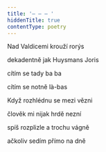 ```yaml
---
title: '– – – '
hiddenTitle: true
contentType: poetry
---
```


Nad Valdicemi krouží rorýs

dekadentně jak Huysmans Joris

cítím se tady ba ba

cítím se notně là\-bas

Když rozhlédnu se mezi vězni

člověk mi nijak hrdě nezní

spíš rozplizle a trochu vágně

ačkoliv sedím přímo na dně
